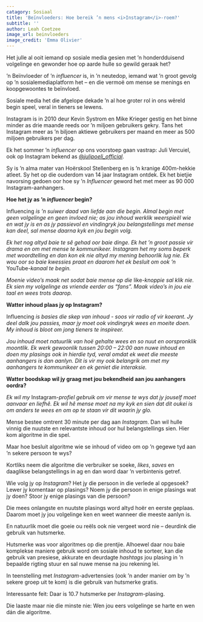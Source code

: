 ```yaml
---
catagory: Sosiaal
title: 'Beïnvloeders: Hoe bereik ’n mens <i>Instagram</i>-roem?'
subtitle: ''
author: Leah Coetzee
image_url: beinvloeders
image_credit: 'Emma Olivier'
---
```


Het julle al ooit iemand op sosiale media gesien met ’n honderdduisend volgelinge en gewonder hoe op aarde hulle so gewild geraak het?

’n Beïnvloeder of ’n _influencer_ is, in ’n neutedop, iemand wat ’n groot gevolg op ’n sosialemediaplatform het – en die vermoë om mense se menings en koopgewoontes te beïnvloed.

Sosiale media het die afgelope dekade ’n al hoe groter rol in ons wêreld begin speel, veral in tieners se lewens.

Instagram is in 2010 deur Kevin Systrom en Mike Krieger gestig en het binne minder as drie maande reeds oor ’n miljoen gebruikers gekry. Tans het Instagram meer as ’n biljoen aktiewe gebruikers per maand en meer as 500 miljoen gebruikers per dag.

Ek het sommer ’n _influencer_ op ons voorstoep gaan vastrap: Juli Vercuiel, ook op Instagram bekend as [@_julipoeli_official_](https://www.instagram.com/julipoeli_official/).

Sy is ’n alma mater van Hoërskool Stellenberg en is ’n kranige 400m-hekkie atleet. Sy het op die ouderdom van 14 jaar Instagram ontdek. Ek het bietjie navorsing gedoen oor hoe sy ’n _Influencer_ geword het met meer as 90 000 Instagram-aanhangers.

**Hoe het jy as ’n _influencer_ begin?**

Influencing _is ’n suiwer daad van liefde aan die begin. Almal begin met geen volgelinge en geen invloed nie; as jou inhoud werklik weerspieël wie en wat jy is en as jy passievol en vindingryk jou belangstellings met mense kan deel, sal mense daarna kyk en jou begin volg._

_Ek het nog altyd baie te sê gehad oor baie dinge. Ek het ’n groot passie vir drama en om met mense te kommunikeer. Instagram het my soms beperk met woordtelling en dan kon ek nie altyd my mening behoorlik lug nie. Ek wou oor so baie kwessies praat en daarom het ek besluit om ook ’n_ YouTube-_kanaal te begin._

_Moenie video’s maak net sodat baie mense op die_ like-_knoppie sal klik nie. Ek sien my volgelinge as vriende eerder as “fans”. Maak video’s in jou eie taal en wees trots daarop._

**Watter inhoud plaas jy op Instagram?**

Influencing _is basies die skep van inhoud - soos vir radio of vir koerant. Jy deel dalk jou passies, maar jy moet ook vindingryk wees en moeite doen. My inhoud is bloot om jong tieners te inspireer._

_Jou inhoud moet natuurlik van hoë gehalte wees en so nuut en oorspronklik moontlik. Ek werk gewoonlik tussen 20:00 – 22:00 aan nuwe inhoud en doen my plasings ook in hierdie tyd, veral omdat ek weet die meeste aanhangers is dan aanlyn. Dit is vir my ook belangrik om met my aanhangers te kommunikeer en ek geniet die interaksie._

**Watter boodskap wil jy graag met jou bekendheid aan jou aanhangers oordra?**

_Ek wil my_ Instagram‎-_profiel gebruik om vir mense te wys dat jy jouself moet aanvaar en liefhê. Ek wil hê mense moet na my kyk en sien dat dit oukei is om anders te wees en om op te staan vir dit waarin jy glo._

Mense bestee omtrent 30 minute per dag aan _Instagram_. Dan wil hulle vinnig die nuutste en relevantste inhoud oor hul belangstellings sien. Hier kom algoritme in die spel.

Maar hoe besluit algoritme wie se inhoud of video om op ’n gegewe tyd aan ’n sekere persoon te wys?

Kortliks neem die algoritme die verbruiker se soeke, _likes_, _saves_ en daaglikse belangstellings in ag en dan word daar ’n verbintenis getref.

Wie volg jy op _Instagram_? Het jy die persoon in die verlede al opgesoek? Lewer jy komentaar op plasings? Noem jy die persoon in enige plasings wat jy doen? Stoor jy enige plasings van die persoon?

Die mees onlangste en nuutste plasings word altyd hoër en eerste geplaas. Daarom moet jy jou volgelinge ken en weet wanneer die meeste aanlyn is.

En natuurlik moet die goeie ou reëls ook nie vergeet word nie – deurdink die gebruik van hutsmerke.

Hutsmerke was voor algoritmes op die prentjie. Alhoewel daar nou baie komplekse maniere gebruik word om sosiale inhoud te sorteer, kan die gebruik van presiese, akkurate en deurdagte _hashtags_ jou plasing in ’n bepaalde rigting stuur en sal nuwe mense na jou rekening lei.

In teenstelling met _Instagram_-advertensies (ook ’n ander manier om by ’n sekere groep uit te kom) is die gebruik van hutsmerke gratis.

Interessante feit: Daar is 10.7 hutsmerke per _Instagram_-plasing.

Die laaste maar nie die minste nie: Wen jou eers volgelinge se harte en wen dán die algoritme.
